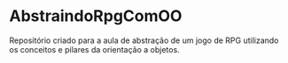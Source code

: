 # AbstraindoRpgComOO
Repositório criado para a aula de abstração de um jogo de RPG utilizando os conceitos e pilares da orientação a objetos.
